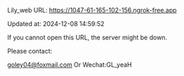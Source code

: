 Lily_web URL: https://1047-61-165-102-156.ngrok-free.app

Updated at: 2024-12-08 14:59:52

If you cannot open this URL, the server might be down.

Please contact: 

goley04@foxmail.com Or Wechat:GL_yeaH